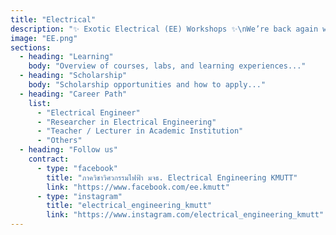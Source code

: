 ```yaml
---
title: "Electrical"
description: "✨ Exotic Electrical (EE) Workshops ✨\nWe’re back again with a special event that lets you experience the real world of Electrical Engineering ⚡\nGet ready to practice, learn, and take home knowledge and skills that truly matter! 🚀"
image: "EE.png"
sections:
  - heading: "Learning"
    body: "Overview of courses, labs, and learning experiences..."
  - heading: "Scholarship"
    body: "Scholarship opportunities and how to apply..."
  - heading: "Career Path"
    list:
      - "Electrical Engineer"
      - "Researcher in Electrical Engineering"
      - "Teacher / Lecturer in Academic Institution"
      - "Others"
  - heading: "Follow us"
    contract:
      - type: "facebook"
        title: "ภาควิชาวิศวกรรมไฟฟ้า มจธ. Electrical Engineering KMUTT"
        link: "https://www.facebook.com/ee.kmutt"
      - type: "instagram"
        title: "electrical_engineering_kmutt"
        link: "https://www.instagram.com/electrical_engineering_kmutt"
---
```


